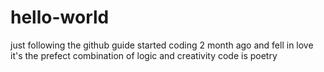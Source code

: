 # hello-world
just following the github guide
started coding 2 month ago and fell in love
it's the prefect combination of logic and creativity
code is poetry
